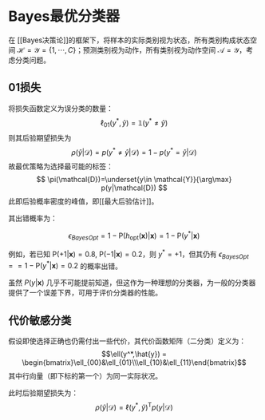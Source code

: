 # Bayes最优分类器

在 [[Bayes决策论]]的框架下，将样本的实际类别视为状态，所有类别构成状态空间 $\mathcal{H}=\mathcal{Y}=\{ 1,\cdots , C \}$；预测类别视为动作，所有类别视为动作空间 $\mathcal{A}=\mathcal{Y}$，考虑分类问题。

## 01损失

将损失函数定义为误分类的数量：
$$ \ell_{01}(y^*,\hat{y})=\mathbb{1}(y^* \neq \hat{y}) $$
则其后验期望损失为
$$ \rho(\hat{y}|\mathcal{D})=p(y^* \neq \hat{y}|\mathcal{D})=1-p(y^* = \hat{y}|\mathcal{D}) $$
故最优策略为选择最可能的标签：
$$ \pi(\mathcal{D})=\underset{y\in \mathcal{Y}}{\arg\max} p(y|\mathcal{D}) $$
此即后验概率密度的峰值，即[[最大后验估计]]。

其出错概率为：

$$\epsilon_{BayesOpt}=1-\mathrm{P}(h_{\mathrm{opt}}(\mathbf{x})|\mathbf{x})=1-\mathrm{P}(y^*|\mathbf{x})$$

例如，若已知 $\mathrm{P}(+1|\mathbf{x})=0.8,\ \mathrm{P}(-1|\mathbf{x})=0.2$，则 $y^*=+1$，但其仍有 $\epsilon_{BayesOpt}==1-\mathrm{P}(y^*|\mathbf{x})=0.2$ 的概率出错。

虽然 $P(y|\mathbf{x})$ 几乎不可能提前知道，但这作为一种理想的分类器，为一般的分类器提供了一个误差下界，可用于评价分类器的性能。

## 代价敏感分类

假设即使选择正确也仍需付出一些代价，其代价函数矩阵（二分类）定义为：
$$\ell(y^*,\hat{y}) = \begin{bmatrix}\ell_{00}&\ell_{01}\\\ell_{10}&\ell_{11}\end{bmatrix}$$
其中行向量（即下标的第一个）为同一实际状况。

此时后验期望损失为：
$$ \rho(\hat{y}|\mathcal{D})=\ell(y^*,\hat{y})^\mathsf{T} p(y|\mathcal{D}) $$
